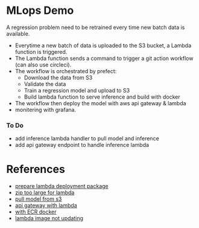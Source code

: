 # MLops Demo

A regression problem need to be retrained every time new batch data is available.

- Everytime a new batch of data is uploaded to the S3 bucket, a Lambda function is triggered.
- The Lambda function sends a command to trigger a git action workflow (can also use circleci).
- The workflow is orchestrated by prefect:
  - Download the data from S3
  - Validate the data
  - Train a regression model and upload to S3
  - Build lambda function to serve inference and build with docker
- The workflow then deploy the model with aws api gateway & lambda
- monitering with grafana.

### To Do
- add inference lambda handler to pull model and inference
- add api gateway endpoint to handle inference lambda

# References
- [prepare lambda deployment package](https://docs.aws.amazon.com/lambda/latest/dg/python-package.html)
- [zip too large for lambda](https://medium.com/geekculture/deploying-a-sklearn-model-on-aws-lambda-b649ce58bac2#:~:text=If%20the%20file%20is%20larger,cannot%20be%20used%20in%20Lambda.)
- [pull model from s3](https://stackoverflow.com/questions/43372919/reuse-a-scikit-learn-model-pkl-in-aws-lambda)
- [api gateway with lambda](https://stackoverflow.com/questions/76023874/terraform-with-containerized-lambda-function-and-api-gateway)
- [with ECR docker](https://www.bogotobogo.com/DevOps/AWS/aws-API-Gateway-Lambda-Terraform-with-ECR-Container.php)
- [lambda image not updating](https://stackoverflow.com/questions/74537322/terraform-aws-lambda-with-image-not-updating)